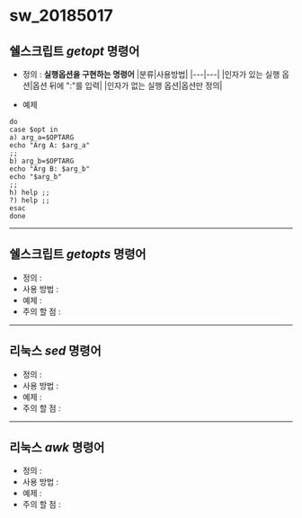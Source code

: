 # sw_20185017


## 쉘스크립트 ***getopt*** 명령어
- 정의 : **실행옵션을 구현하는 명령어**
|분류|사용방법|
|---|---|
|인자가 있는 실행 옵션|옵션 뒤에 ":"를 입력|
|인자가 없는 실행 옵션|옵션만 정의|


- 예제
```while getopts "a:b:h" opt
do
case $opt in
a) arg_a=$OPTARG
echo "Arg A: $arg_a"
;;
b) arg_b=$OPTARG
echo "Arg B: $arg_b"
echo "$arg_b"
;;
h) help ;;
?) help ;;
esac
done
```

***
## 쉘스크립트 ***getopts*** 명령어
- 정의 : 
- 사용 방법 : 
- 예제 : 
- 주의 할 점 : 


***
## 리눅스 ***sed*** 명령어
- 정의 : 
- 사용 방법 : 
- 예제 : 
- 주의 할 점 : 


***
## 리눅스 ***awk*** 명령어
- 정의 : 
- 사용 방법 : 
- 예제 : 
- 주의 할 점 : 
